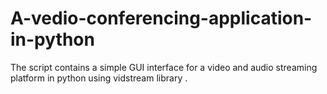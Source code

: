 # A-vedio-conferencing-application-in-python
The script contains a simple GUI interface for a video and audio streaming platform in python using vidstream library .
